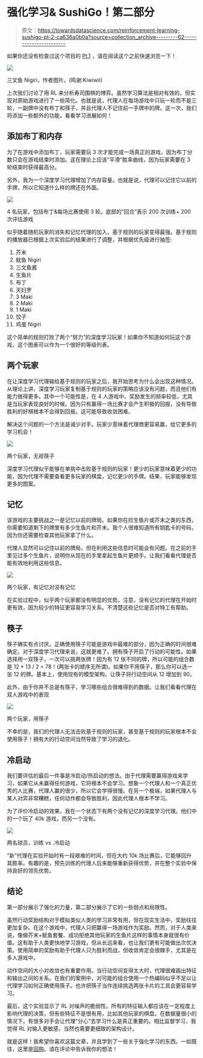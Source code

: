 # 强化学习& SushiGo！第二部分

> 原文：<https://towardsdatascience.com/reinforcement-learning-sushigo-pt-2-ca636a0b0a?source=collection_archive---------62----------------------->

如果你还没有检查过这个项目的 [Pt.1](/reinforcement-learning-sushi-go-238ad9bd7311) ，请在阅读这个之前快速浏览一下！

![](img/78e7eee4d46d991201cc65b5355fb49c.png)

三文鱼 Nigiri，作者图片。(鸣谢:Kiwiwii)

上次我们讨论了用 RL 来分析寿司围棋的博弈。虽然学习算法是相对有效的，但实现对原始游戏进行了一些简化。也就是说，代理人在每场游戏中只玩一轮而不是三轮，一副牌中没有布丁和筷子，并且代理人不记住前一手牌中的牌。这一次，我们将添加一些额外的功能，看看学习进展如何！

## 添加布丁和内存

为了在游戏中添加布丁，玩家需要玩 3 次才能完成一场真正的游戏，因为布丁分数只会在游戏结束时添加。这在理论上应该“平滑”胜率曲线，因为玩家需要在 3 轮结束时获得最高分。

另外，我为一个深度学习代理增加了内存容量。也就是说，代理可以记住它以前的手牌，所以它知道什么样的牌还在外面。

![](img/e641e1d3fe29deb2676a7562d866431c.png)

4 名玩家，包括布丁&每场比赛使用 3 轮。底部的“回合”表示 200 次训练+ 200 次评估游戏

似乎随着随机玩家的消失和记忆代理的加入，基于规则的玩家变得最强。基于规则的播放器已根据上次实验后的结果进行了调整，并根据优先级进行抽签:

1.  芥末
2.  鱿鱼 Nigiri
3.  三文鱼酱
4.  生鱼片
5.  布丁
6.  天妇罗
7.  3 Maki
8.  2 Maki
9.  1 Maki
10.  饺子
11.  鸡蛋 Nigiri

这个简单的规则打败了两个“努力”的深度学习玩家！如果你不知道如何玩这个游戏，这个图表可以作为一个很好的等级列表。

## 两个玩家

在让深度学习代理输给基于规则的玩家之后，我开始思考为什么会出现这种情况。从理论上讲，深度学习玩家复制基于规则的玩家的策略应该没有问题，而且他们有能力做得更多。其中一个可能性是，在 4 人游戏中，奖励发生的频率较低，尤其是当玩家表现良好的时候。因为只有赢得一场比赛才会产生积极的回报，没有导致胜利的好棋根本不会得到回报。这可能导致收敛困难。

解决这个问题的一个方法是减少对手。玩家少意味着代理商更容易赢，给它更多的学习机会！

![](img/b6a4d2b408672a91fac05750fe852f15.png)

两个玩家，无视筷子

深度学习代理似乎能够在单挑中击败基于规则的玩家！更少的玩家意味着更少的功能，因为代理不需要查看更多玩家的棋盘，记忆更少的手牌。结果，玩家能够发现更多的图案。

## 记忆

该游戏的主要挑战之一是记忆以前的牌局。如果你在捡生鱼片或芥末之类的东西，你需要知道剩下的牌里有多少生鱼片和芥末。我个人很难知道所有钥匙卡的号码，因为你还需要检查其他玩家拿了什么。

代理人显然可以记住以前的牌局，但在利用这些信息时可能会有问题。在之前的手里见过多个生鱼片，说明你从现在的手里拿起生鱼片更顺手。让我们看看代理是否能有效地利用这些信息。

![](img/7b3746ee7ed30f7da5c8b20308616853.png)

两个玩家，有记忆对没有记忆

在实验过程中，似乎两个玩家都没有明显的优势。注意，没有记忆的代理在开始时更有效，因为较少的特征更容易学习关系。不清楚这些记忆是否对特工有帮助。

## 筷子

筷子确实有点讨厌。正确使用筷子可能是游戏中最难的部分，因为正确的时间很难确定。对于深度学习代理来说，这就更难了。拥有筷子开启了行动的可能性。如果选择用一双筷子，一次可以挑两张牌！因为有 12 张不同的牌，所以可能的组合数是 12 * 13 / 2 = 78！(两张卡的顺序无所谓)。如果你不用筷子，那么你可以选一张 12 的牌。基本上，使用现有的模型架构，让筷子将行动空间从 12 增加到 90。

此外，由于你并不总是有筷子，学习哪些组合很难得到的数据。让我们看看代理在双人游戏中的表现

![](img/60e3a12600962c52595c564d1f4109f3.png)

两个玩家，用筷子

不幸的是，我们的代理人无法击败基于规则的玩家，甚至基于规则的玩家根本不会使用筷子！拥有大的行动空间当然导致了学习的退化。

## 冷启动

我们要评估的最后一件事是冷启动/热启动的想法。由于代理需要赢得游戏来学习，如果它从未赢得任何游戏，它将根本不会学习。想象一个代理人和一个真正优秀的人比赛，代理人赢的很少，所以它会学得很慢。在另一个极端，如果代理人与某人对弈非常糟糕，任何动作都会导致胜利，因此代理人根本不学习。

为了评价冷启动的效果，我在一个状态下有两个没有记忆的深度学习代理。他们中的一个玩了 40k 游戏，而另一个没有。

![](img/c8e28ef68fc7ee22f023f0f7c2b3ad30.png)

两名球员，训练 vs .冷启动

“新”代理在实验开始时有一段艰难的时间，但在大约 10k 场比赛后，它能够回升其胜率。有趣的是，预先训练的代理人后来能够重新获得优势，并在整个实验中保持良好的领先优势。

## 结论

第一部分展示了强化的力量，第二部分展示了它的一些弱点和局限性。

虽然行动奖励结构对于模拟类似人类的学习非常有用，但在现实生活中，奖励往往更加复杂。在这个游戏中，代理人只把赢得一场游戏作为奖励。然而，对于人类来说，像做芥末+鱿鱼套餐、成功拒绝其他玩家的生鱼片这样的事情本身就很有价值。这有助于人类更快地学习游戏，但从长远来看，也让我们更有可能做出次优决策。使用简单的奖励有助于代理人只为胜利而战，但收敛肯定会很棘手，尤其是在多人游戏中。

动作空间的大小对收敛也有重要作用。当行动空间变得太大时，代理很难画出特征和输出之间的关系。在我们的案例中，对可能的组合使用一个热编码似乎不足以让代理学习如何正确使用筷子。也许把筷子当作连续挑选两张卡片的工具会更容易学习。

最后，这个实验显示了 RL 对噪声的脆弱性。所有的特征输入都应该在一定程度上影响代理的决策，但有些特征不是很有用，比如其他玩家的棋盘。在数据量很小的情况下，有很多对手会让代理“分心”去学习什么是真正重要的。相比监督学习，我觉得 RL 对输入更敏感，当然也需要更细致的架构设计。

就是这样！我希望你喜欢这篇文章，并且学到了一些关于强化学习的东西。一如既往，这里是[回购](https://github.com/Gravellent/sushigo-rl)。请在评论中告诉我你的想法！